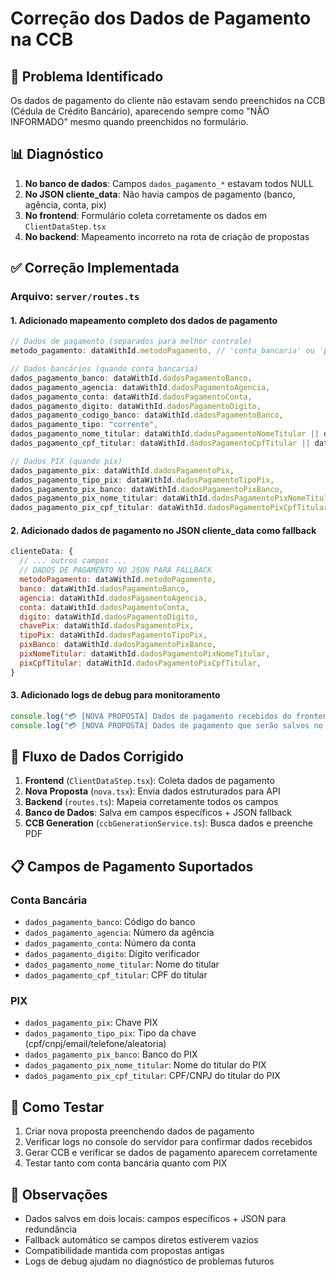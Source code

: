 # Correção dos Dados de Pagamento na CCB

## 🐛 Problema Identificado
Os dados de pagamento do cliente não estavam sendo preenchidos na CCB (Cédula de Crédito Bancário), aparecendo sempre como "NÃO INFORMADO" mesmo quando preenchidos no formulário.

## 📊 Diagnóstico
1. **No banco de dados**: Campos `dados_pagamento_*` estavam todos NULL
2. **No JSON cliente_data**: Não havia campos de pagamento (banco, agência, conta, pix)
3. **No frontend**: Formulário coleta corretamente os dados em `ClientDataStep.tsx`
4. **No backend**: Mapeamento incorreto na rota de criação de propostas

## ✅ Correção Implementada

### Arquivo: `server/routes.ts`

#### 1. Adicionado mapeamento completo dos dados de pagamento
```javascript
// Dados de pagamento (separados para melhor controle)
metodo_pagamento: dataWithId.metodoPagamento, // 'conta_bancaria' ou 'pix'

// Dados bancários (quando conta_bancaria)
dados_pagamento_banco: dataWithId.dadosPagamentoBanco,
dados_pagamento_agencia: dataWithId.dadosPagamentoAgencia,
dados_pagamento_conta: dataWithId.dadosPagamentoConta,
dados_pagamento_digito: dataWithId.dadosPagamentoDigito,
dados_pagamento_codigo_banco: dataWithId.dadosPagamentoBanco,
dados_pagamento_tipo: "corrente",
dados_pagamento_nome_titular: dataWithId.dadosPagamentoNomeTitular || dataWithId.clienteNome,
dados_pagamento_cpf_titular: dataWithId.dadosPagamentoCpfTitular || dataWithId.clienteCpf,

// Dados PIX (quando pix)
dados_pagamento_pix: dataWithId.dadosPagamentoPix,
dados_pagamento_tipo_pix: dataWithId.dadosPagamentoTipoPix,
dados_pagamento_pix_banco: dataWithId.dadosPagamentoPixBanco,
dados_pagamento_pix_nome_titular: dataWithId.dadosPagamentoPixNomeTitular,
dados_pagamento_pix_cpf_titular: dataWithId.dadosPagamentoPixCpfTitular,
```

#### 2. Adicionado dados de pagamento no JSON cliente_data como fallback
```javascript
clienteData: {
  // ... outros campos ...
  // DADOS DE PAGAMENTO NO JSON PARA FALLBACK
  metodoPagamento: dataWithId.metodoPagamento,
  banco: dataWithId.dadosPagamentoBanco,
  agencia: dataWithId.dadosPagamentoAgencia,
  conta: dataWithId.dadosPagamentoConta,
  digito: dataWithId.dadosPagamentoDigito,
  chavePix: dataWithId.dadosPagamentoPix,
  tipoPix: dataWithId.dadosPagamentoTipoPix,
  pixBanco: dataWithId.dadosPagamentoPixBanco,
  pixNomeTitular: dataWithId.dadosPagamentoPixNomeTitular,
  pixCpfTitular: dataWithId.dadosPagamentoPixCpfTitular,
}
```

#### 3. Adicionado logs de debug para monitoramento
```javascript
console.log("💳 [NOVA PROPOSTA] Dados de pagamento recebidos do frontend:", {...});
console.log("💳 [NOVA PROPOSTA] Dados de pagamento que serão salvos no banco:", {...});
```

## 🔄 Fluxo de Dados Corrigido

1. **Frontend** (`ClientDataStep.tsx`): Coleta dados de pagamento
2. **Nova Proposta** (`nova.tsx`): Envia dados estruturados para API
3. **Backend** (`routes.ts`): Mapeia corretamente todos os campos
4. **Banco de Dados**: Salva em campos específicos + JSON fallback
5. **CCB Generation** (`ccbGenerationService.ts`): Busca dados e preenche PDF

## 📋 Campos de Pagamento Suportados

### Conta Bancária
- `dados_pagamento_banco`: Código do banco
- `dados_pagamento_agencia`: Número da agência
- `dados_pagamento_conta`: Número da conta
- `dados_pagamento_digito`: Dígito verificador
- `dados_pagamento_nome_titular`: Nome do titular
- `dados_pagamento_cpf_titular`: CPF do titular

### PIX
- `dados_pagamento_pix`: Chave PIX
- `dados_pagamento_tipo_pix`: Tipo da chave (cpf/cnpj/email/telefone/aleatoria)
- `dados_pagamento_pix_banco`: Banco do PIX
- `dados_pagamento_pix_nome_titular`: Nome do titular do PIX
- `dados_pagamento_pix_cpf_titular`: CPF/CNPJ do titular do PIX

## 🧪 Como Testar

1. Criar nova proposta preenchendo dados de pagamento
2. Verificar logs no console do servidor para confirmar dados recebidos
3. Gerar CCB e verificar se dados de pagamento aparecem corretamente
4. Testar tanto com conta bancária quanto com PIX

## 📝 Observações

- Dados salvos em dois locais: campos específicos + JSON para redundância
- Fallback automático se campos diretos estiverem vazios
- Compatibilidade mantida com propostas antigas
- Logs de debug ajudam no diagnóstico de problemas futuros